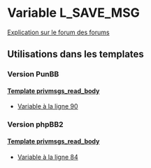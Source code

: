 # Variable L_SAVE_MSG
[Explication sur le forum des forums](http://forum.forumactif.com/t294113-listing-des-variables#L_SAVE_MSG)

## Utilisations dans les templates

### Version PunBB

#### [Template privmsgs_read_body](punbb/privmsgs_read_body.md)
* [Variable à la ligne 90](../punbb/privmsgs_read_body.tpl#L90)

### Version phpBB2

#### [Template privmsgs_read_body](subsilver/privmsgs_read_body.md)
* [Variable à la ligne 84](../subsilver/privmsgs_read_body.tpl#L84)